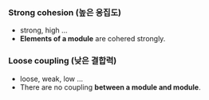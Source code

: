 ### Strong cohesion (높은 응집도)
- strong, high ...
- **Elements of a module** are cohered strongly.

### Loose coupling (낮은 결합력)
- loose, weak, low ...
- There are no coupling **between a module and module**.